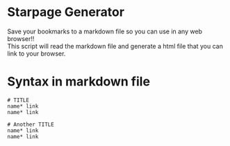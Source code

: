 # Starpage Generator

Save your bookmarks to a markdown file so you can use in any web browser!!  
This script will read the markdown file and generate a html file that you can link to your browser.  

# Syntax in markdown file

```
# TITLE    
name* link
name* link

# Another TITLE 
name* link
name* link

```
